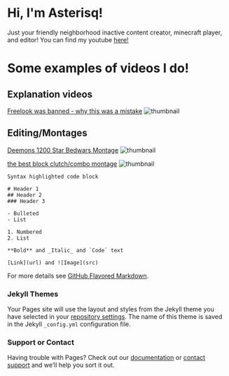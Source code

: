 Hi, I'm Asterisq!
=================

Just your friendly neighborhood inactive content creator, minecraft player, and editor! You can find my youtube [here!](https://youtube.com/asterisq)

Some examples of videos I do!
=============================

Explanation videos
------------------

[Freelook was banned - why this was a mistake](https://youtu.be/8TRcJnWrXVo) ![thumbnail](https://cdn.discordapp.com/attachments/810651060683014144/892575808760184872/freelook.jpg)

Editing/Montages
----------------

[Deemons 1200 Star Bedwars Montage](https://youtu.be/JlkFOh4bGto) ![thumbnail](https://cdn.discordapp.com/attachments/810651060683014144/892580238956040252/1.2k_montage.jpg)

[the best block clutch/combo montage](https://youtu.be/ylmRQNBETZg) ![thumbnail](https://cdn.discordapp.com/attachments/810651060683014144/892577748227342366/clutch_edit_thumbnail.png)

    Syntax highlighted code block
    
    # Header 1
    ## Header 2
    ### Header 3
    
    - Bulleted
    - List
    
    1. Numbered
    2. List
    
    **Bold** and _Italic_ and `Code` text
    
    [Link](url) and ![Image](src)
    

For more details see [GitHub Flavored Markdown](https://guides.github.com/features/mastering-markdown/).

### Jekyll Themes

Your Pages site will use the layout and styles from the Jekyll theme you have selected in your [repository settings](https://github.com/kale-eb/asterisq/settings/pages). The name of this theme is saved in the Jekyll `_config.yml` configuration file.

### Support or Contact

Having trouble with Pages? Check out our [documentation](https://docs.github.com/categories/github-pages-basics/) or [contact support](https://support.github.com/contact) and we’ll help you sort it out.
